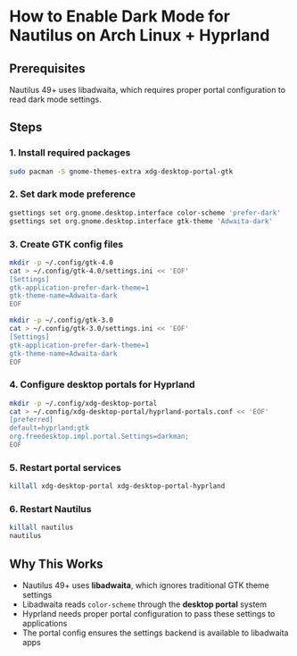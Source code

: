 # How to Enable Dark Mode for Nautilus on Arch Linux + Hyprland

## Prerequisites
Nautilus 49+ uses libadwaita, which requires proper portal configuration to read dark mode settings.

## Steps

### 1. Install required packages
```bash
sudo pacman -S gnome-themes-extra xdg-desktop-portal-gtk
```

### 2. Set dark mode preference
```bash
gsettings set org.gnome.desktop.interface color-scheme 'prefer-dark'
gsettings set org.gnome.desktop.interface gtk-theme 'Adwaita-dark'
```

### 3. Create GTK config files
```bash
mkdir -p ~/.config/gtk-4.0
cat > ~/.config/gtk-4.0/settings.ini << 'EOF'
[Settings]
gtk-application-prefer-dark-theme=1
gtk-theme-name=Adwaita-dark
EOF
```

```bash
mkdir -p ~/.config/gtk-3.0
cat > ~/.config/gtk-3.0/settings.ini << 'EOF'
[Settings]
gtk-application-prefer-dark-theme=1
gtk-theme-name=Adwaita-dark
EOF
```

### 4. Configure desktop portals for Hyprland
```bash
mkdir -p ~/.config/xdg-desktop-portal
cat > ~/.config/xdg-desktop-portal/hyprland-portals.conf << 'EOF'
[preferred]
default=hyprland;gtk
org.freedesktop.impl.portal.Settings=darkman;
EOF
```

### 5. Restart portal services
```bash
killall xdg-desktop-portal xdg-desktop-portal-hyprland
```

### 6. Restart Nautilus
```bash
killall nautilus
nautilus
```

## Why This Works
- Nautilus 49+ uses **libadwaita**, which ignores traditional GTK theme settings
- Libadwaita reads `color-scheme` through the **desktop portal** system
- Hyprland needs proper portal configuration to pass these settings to applications
- The portal config ensures the settings backend is available to libadwaita apps
